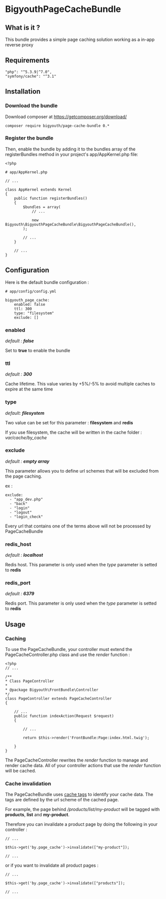 # BigyouthPageCacheBundle

## What is it ?

This bundle provides a simple page caching solution working as a in-app reverse proxy

## Requirements

    "php": "^5.3.9|^7.0",
    "symfony/cache": "^3.1"
    
## Installation

### Download the bundle

Download composer at https://getcomposer.org/download/

    composer require bigyouth/page-cache-bundle 0.*

### Register the bundle

Then, enable the bundle by adding it to the bundles array of the registerBundles method in your project's app/AppKernel.php file:

    <?php
    
    # app/AppKernel.php
    
    // ...
    
    class AppKernel extends Kernel
    {
	    public function registerBundles()
		{
	        $bundles = array(
	            // ...

	            new Bigyouth\BigyouthPageCacheBundle\BigyouthPageCacheBundle(),
	        );

	        // ...
	    }

	    // ...
	}



## Configuration

Here is the default bundle configuration :

    # app/config/config.yml
   
    bigyouth_page_cache:
	    enabled: false
	    ttl: 300
	    type: "filesystem"
	    exclude: []

### enabled
*default : **false***

Set to **true** to enable the bundle 

### ttl
*default : **300***

Cache lifetime. This value varies by +5%/-5% to avoid multiple caches to expire at the same time

### type
*default: **filesystem***

Two value can be set for this parameter : **filesystem** and **redis**

If you use filesystem, the cache will be written in the cache folder : *var/cache/by_cache*

### exclude
*default : **empty array***

This parameter allows you to define url schemes that will be excluded from the page caching.

ex : 

    exclude:
      - "app_dev.php"
      - "back"
      - "login"
      - "logout"
      - "login_check"

Every url that contains one of the terms above will not be processed by PageCacheBundle

### redis_host
*default : **localhost***

Redis host. This parameter is only used when the *type* parameter is setted to **redis** 

### redis_port
*default : **6379***

Redis port. This parameter is only used when the *type* parameter is setted to **redis** 


## Usage

### Caching

To use the PageCacheBundle, your controller must extend the PageCacheController.php class and use the *render* function :

    <?php
    // ...
    
    /**
    * Class PageController
    *
    * @package Bigyouth\FrontBundle\Controller
    */
	class PageController extends PageCacheController
	{
	  
	    // ...
	    public function indexAction(Request $request)
	    {

	        // ...

	        return $this->render('FrontBundle:Page:index.html.twig');

	    }
    }

The PageCacheController rewrites the *render* function to manage and render cache data. All of your controller actions that use the *render* function will be cached.

### Cache invalidation

The PageCacheBundle uses [cache tags](https://symfony.com/blog/new-in-symfony-3-2-tagged-cache) to identify your cache data. The tags are defined by the url scheme of the cached page.

For example, the page behind */products/list/my-product* will be tagged with **products**, **list** and **my-product**.

Therefore you can invalidate a product page by doing the following in your controller :

    
	// ...
	
	$this->get('by.page_cache')->invalidate(["my-product"]);
	
	// ...


or if you want to invalidate all product pages :

    
	// ...
	
	$this->get('by.page_cache')->invalidate(["products"]);
	
	// ...
